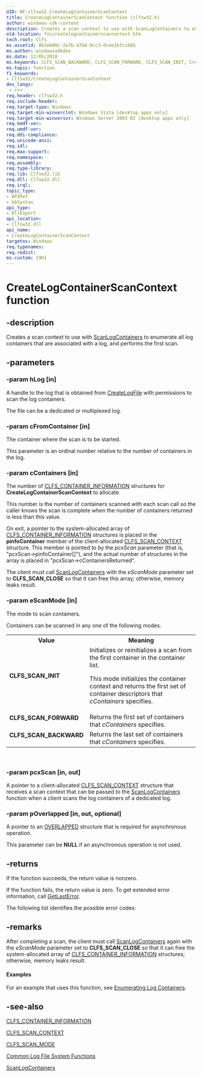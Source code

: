 ```yaml
---
UID: NF:clfsw32.CreateLogContainerScanContext
title: CreateLogContainerScanContext function (clfsw32.h)
author: windows-sdk-content
description: Creates a scan context to use with ScanLogContainers to enumerate all log containers that are associated with a log, and performs the first scan.
old-location: fs\createlogcontainerscancontext.htm
tech.root: Clfs
ms.assetid: 863e600c-3a7b-47b4-9cc3-dcee1bfcc66b
ms.author: windowssdkdev
ms.date: 12/05/2018
ms.keywords: CLFS_SCAN_BACKWARD, CLFS_SCAN_FORWARD, CLFS_SCAN_INIT, CreateLogContainerScanContext, CreateLogContainerScanContext function [Files], clfsw32/CreateLogContainerScanContext, fs.createlogcontainerscancontext
ms.topic: function
f1_keywords:
- clfsw32/CreateLogContainerScanContext
dev_langs:
 - c++
req.header: clfsw32.h
req.include-header: 
req.target-type: Windows
req.target-min-winverclnt: Windows Vista [desktop apps only]
req.target-min-winversvr: Windows Server 2003 R2 [desktop apps only]
req.kmdf-ver: 
req.umdf-ver: 
req.ddi-compliance: 
req.unicode-ansi: 
req.idl: 
req.max-support: 
req.namespace: 
req.assembly: 
req.type-library: 
req.lib: Clfsw32.lib
req.dll: Clfsw32.dll
req.irql: 
topic_type:
- APIRef
- kbSyntax
api_type:
- DllExport
api_location:
- Clfsw32.dll
api_name:
- CreateLogContainerScanContext
targetos: Windows
req.typenames: 
req.redist: 
ms.custom: 19H1
---
```


# CreateLogContainerScanContext function


## -description


Creates a scan context to use with <a href="https://docs.microsoft.com/windows/desktop/api/clfsw32/nf-clfsw32-scanlogcontainers">ScanLogContainers</a> to enumerate all log containers that are associated with a  log, and performs the first scan.


## -parameters




### -param hLog [in]

A  handle to the log that is obtained from <a href="https://docs.microsoft.com/windows/desktop/api/clfsw32/nf-clfsw32-createlogfile">CreateLogFile</a> with permissions  to scan the log containers.  

The file can be  a dedicated or multiplexed log.


### -param cFromContainer [in]

The container where  the scan is to be started.  

This parameter is an ordinal number relative to the number of containers in the log.


### -param cContainers [in]

The number of <a href="https://docs.microsoft.com/windows/desktop/api/clfs/ns-clfs-cls_container_information">CLFS_CONTAINER_INFORMATION</a> structures for  <b>CreateLogContainerScanContext</b> to allocate. 

This number is the number of containers scanned with each scan call so the caller knows the scan is complete when the number of containers returned is less than this value.

On exit, a pointer to the system-allocated array of <a href="https://docs.microsoft.com/windows/desktop/api/clfs/ns-clfs-cls_container_information">CLFS_CONTAINER_INFORMATION</a> structures is placed in the <b>pinfoContainer</b> member of the client-allocated <a href="https://docs.microsoft.com/windows/win32/api/clfs/ns-clfs-cls_scan_context~r1">CLFS_SCAN_CONTEXT</a> structure. This member is   pointed to by the <i>pcxScan</i> parameter (that is, "pcxScan-&gt;pinfoContainer[]"), and the actual number of structures in the array is placed in "pcxScan-&gt;cContainersReturned".

The client must call <a href="https://docs.microsoft.com/windows/desktop/api/clfsw32/nf-clfsw32-scanlogcontainers">ScanLogContainers</a> with the <i>eScanMode</i> parameter set to <b>CLFS_SCAN_CLOSE</b>  so that it can free this array; otherwise, memory leaks result.


### -param eScanMode [in]

The mode to scan containers.  

Containers can be scanned in any one of the following modes.

<table>
<tr>
<th>Value</th>
<th>Meaning</th>
</tr>
<tr>
<td width="40%"><a id="CLFS_SCAN_INIT__"></a><a id="clfs_scan_init__"></a><dl>
<dt><b>CLFS_SCAN_INIT  </b></dt>
</dl>
</td>
<td width="60%">
Initializes or reinitializes a scan from the first container in the container list.  

This mode initializes the container context and returns the first set of container descriptors  that  <i>cContainers</i> specifies.

</td>
</tr>
<tr>
<td width="40%"><a id="CLFS_SCAN_FORWARD"></a><a id="clfs_scan_forward"></a><dl>
<dt><b>CLFS_SCAN_FORWARD</b></dt>
</dl>
</td>
<td width="60%">
 Returns the first set of containers  that  <i>cContainers</i> specifies.

</td>
</tr>
<tr>
<td width="40%"><a id="CLFS_SCAN_BACKWARD"></a><a id="clfs_scan_backward"></a><dl>
<dt><b>CLFS_SCAN_BACKWARD</b></dt>
</dl>
</td>
<td width="60%">
 Returns the last set of containers  that <i>cContainers</i> specifies.

</td>
</tr>
</table>
 


### -param pcxScan [in, out]

A pointer to a client-allocated <a href="https://docs.microsoft.com/windows/win32/api/clfs/ns-clfs-cls_scan_context~r1">CLFS_SCAN_CONTEXT</a> structure that receives a scan context that can be passed to the <a href="https://docs.microsoft.com/windows/desktop/api/clfsw32/nf-clfsw32-scanlogcontainers">ScanLogContainers</a> function when a client scans the log containers of a dedicated log.


### -param pOverlapped [in, out, optional]

A pointer to an <a href="https://docs.microsoft.com/windows/desktop/api/minwinbase/ns-minwinbase-overlapped">OVERLAPPED</a> structure that is required for asynchronous operation. 

This parameter can be <b>NULL</b> if an asynchronous operation is not used.


## -returns



If the function succeeds, the return value is nonzero.
						

If the function fails, the return value is zero. To get extended error information, call 
<a href="https://docs.microsoft.com/windows/desktop/api/errhandlingapi/nf-errhandlingapi-getlasterror">GetLastError</a>.

The following list identifies the possible error codes:




## -remarks



After completing a scan, the client must call <a href="https://docs.microsoft.com/windows/desktop/api/clfsw32/nf-clfsw32-scanlogcontainers">ScanLogContainers</a> again with the <i>eScanMode</i> parameter set to <b>CLFS_SCAN_CLOSE</b>  so that it can free the system-allocated array of <a href="https://docs.microsoft.com/windows/desktop/api/clfs/ns-clfs-cls_container_information">CLFS_CONTAINER_INFORMATION</a> structures; otherwise, memory leaks result.


#### Examples

For an example that uses this function, see <a href="https://docs.microsoft.com/previous-versions/windows/desktop/clfs/enumerating-log-containers">Enumerating Log Containers</a>.

<div class="code"></div>



## -see-also




<a href="https://docs.microsoft.com/windows/desktop/api/clfs/ns-clfs-cls_container_information">CLFS_CONTAINER_INFORMATION</a>



<a href="https://docs.microsoft.com/windows/win32/api/clfs/ns-clfs-cls_scan_context~r1">CLFS_SCAN_CONTEXT</a>



<a href="https://docs.microsoft.com/previous-versions/windows/desktop/clfs/clfs-scan-mode-constants">CLFS_SCAN_MODE</a>



<a href="https://docs.microsoft.com/previous-versions/windows/desktop/clfs/common-log-file-system-functions">Common Log File System Functions</a>



<a href="https://docs.microsoft.com/windows/desktop/api/clfsw32/nf-clfsw32-scanlogcontainers">ScanLogContainers</a>
 

 

